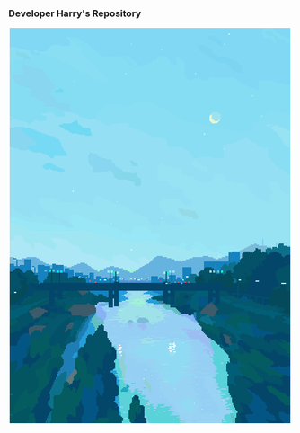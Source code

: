 ### Developer Harry's Repository

<center><a href="https://1041uuu.tumblr.com/" ><img src="https://github.com/minkukjo/minkukjo/blob/master/image/bridge.gif"></a></center>
